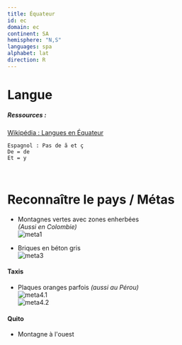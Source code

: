 ```yaml
---
title: Équateur
id: ec
domain: ec
continent: SA
hemisphere: "N,S"
languages: spa
alphabet: lat
direction: R
---
```


# Langue

##### Ressources :

[Wikipédia : Langues en Équateur](https://fr.wikipedia.org/wiki/Langues_en_%C3%89quateur)  

```
Espagnol : Pas de ã et ç
De = de
Et = y
```

<br/>

# Reconnaître le pays / Métas

- Montagnes vertes avec zones enherbées  
  *(Aussi en Colombie)*  
  ![meta1](/images/ec_geoguessr3.png)

- Briques en béton gris  
  ![meta3](/images/ec_geoguessr4.png)

#### Taxis
- Plaques oranges parfois *(aussi au Pérou)*  
  ![meta4.1](/images/ec_geoguessr.png)  
  ![meta4.2](/images/ec_geoguessr2.png)

#### Quito
- Montagne à l'ouest

